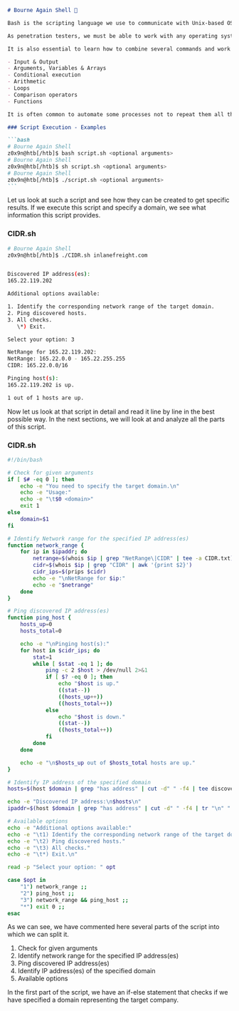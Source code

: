 ````markdown
# Bourne Again Shell 🐚

Bash is the scripting language we use to communicate with Unix-based OS and give commands to the system. Since May 2019, Windows provides a Windows Subsystem for Linux that allows us to use Bash in a Windows environment. It is essential to master the language to work efficiently with it. The main difference between scripting and programming languages is that we don't need to compile the code to execute the scripting language, as opposed to programming languages.

As penetration testers, we must be able to work with any operating system, whether it is Windows or Unix-based. Efficiency depends mainly on the knowledge of the systems, especially in the privilege escalation field. On Unix-based systems, it is essential to learn how to use the terminal, filter data, and automate these processes. Especially in large Unix-based enterprise networks, we will have to deal with large amounts of data. We have to sort and filter out accordingly to determine potential gaps and information as fast as possible.

It is also essential to learn how to combine several commands and work with individual results. This is where scripting comes in, increasing our speed and efficiency. Like a programming language, a scripting language has almost the same structure, which can be divided into:

- Input & Output
- Arguments, Variables & Arrays
- Conditional execution
- Arithmetic
- Loops
- Comparison operators
- Functions

It is often common to automate some processes not to repeat them all the time or process and filter a large amount of information. In general, a script does not create a process, but it is executed by the interpreter that executes the script, in this case, the Bash. To execute a script, we have to specify the interpreter and tell it which script it should process. Such a call looks like this:

### Script Execution - Examples

```bash
# Bourne Again Shell
z0x9n@htb[/htb]$ bash script.sh <optional arguments>
# Bourne Again Shell
z0x9n@htb[/htb]$ sh script.sh <optional arguments>
# Bourne Again Shell
z0x9n@htb[/htb]$ ./script.sh <optional arguments>
```
````

Let us look at such a script and see how they can be created to get specific results. If we execute this script and specify a domain, we see what information this script provides.

### CIDR.sh

```bash
# Bourne Again Shell
z0x9n@htb[/htb]$ ./CIDR.sh inlanefreight.com


Discovered IP address(es):
165.22.119.202

Additional options available:

1. Identify the corresponding network range of the target domain.
2. Ping discovered hosts.
3. All checks.
   \*) Exit.

Select your option: 3

NetRange for 165.22.119.202:
NetRange: 165.22.0.0 - 165.22.255.255
CIDR: 165.22.0.0/16

Pinging host(s):
165.22.119.202 is up.

1 out of 1 hosts are up.
```

Now let us look at that script in detail and read it line by line in the best possible way. In the next sections, we will look at and analyze all the parts of this script.

### CIDR.sh

```bash
#!/bin/bash

# Check for given arguments
if [ $# -eq 0 ]; then
	echo -e "You need to specify the target domain.\n"
	echo -e "Usage:"
	echo -e "\t$0 <domain>"
	exit 1
else
	domain=$1
fi

# Identify Network range for the specified IP address(es)
function network_range {
	for ip in $ipaddr; do
		netrange=$(whois $ip | grep "NetRange\|CIDR" | tee -a CIDR.txt)
		cidr=$(whois $ip | grep "CIDR" | awk '{print $2}')
		cidr_ips=$(prips $cidr)
		echo -e "\nNetRange for $ip:"
		echo -e "$netrange"
	done
}

# Ping discovered IP address(es)
function ping_host {
	hosts_up=0
	hosts_total=0

	echo -e "\nPinging host(s):"
	for host in $cidr_ips; do
		stat=1
		while [ $stat -eq 1 ]; do
			ping -c 2 $host > /dev/null 2>&1
			if [ $? -eq 0 ]; then
				echo "$host is up."
				((stat--))
				((hosts_up++))
				((hosts_total++))
			else
				echo "$host is down."
				((stat--))
				((hosts_total++))
			fi
		done
	done

	echo -e "\n$hosts_up out of $hosts_total hosts are up."
}

# Identify IP address of the specified domain
hosts=$(host $domain | grep "has address" | cut -d" " -f4 | tee discovered_hosts.txt)

echo -e "Discovered IP address:\n$hosts\n"
ipaddr=$(host $domain | grep "has address" | cut -d" " -f4 | tr "\n" " ")

# Available options
echo -e "Additional options available:"
echo -e "\t1) Identify the corresponding network range of the target domain."
echo -e "\t2) Ping discovered hosts."
echo -e "\t3) All checks."
echo -e "\t*) Exit.\n"

read -p "Select your option: " opt

case $opt in
	"1") network_range ;;
	"2") ping_host ;;
	"3") network_range && ping_host ;;
	"*") exit 0 ;;
esac
```

As we can see, we have commented here several parts of the script into which we can split it.

1. Check for given arguments
2. Identify network range for the specified IP address(es)
3. Ping discovered IP address(es)
4. Identify IP address(es) of the specified domain
5. Available options

In the first part of the script, we have an if-else statement that checks if we have specified a domain representing the target company.
